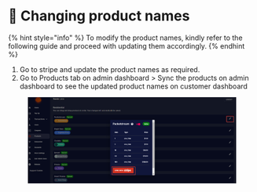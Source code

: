 # 💱 Changing product names

{% hint style="info" %}
To modify the product names, kindly refer to the following guide and proceed with updating them accordingly.
{% endhint %}

1. Go to stripe and update the product names as required.
2. Go to Products tab on admin dashboard > Sync the products on admin dashboard to see the updated product names on customer dashboard

<figure><img src="../.gitbook/assets/a.png" alt=""><figcaption></figcaption></figure>
